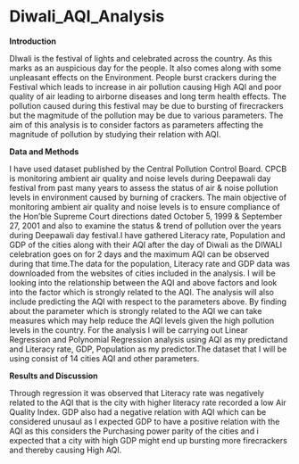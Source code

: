 # Diwali_AQI_Analysis

**Introduction**

DIwali is the festival of lights and celebrated across the country. As this marks as an auspicious day for the people. It also comes along with some unpleasant effects on the Environment. People burst crackers during the Festival which leads to increase in air pollution causing High AQI and poor quality of air leading to airborne diseases and long term health effects. The pollution caused during this festival may be due to bursting of firecrackers but the magmitude of the pollution may be due to various parameters. The aim of this analysis is to consider factors as parameters affecting the magnitude of pollution by studying their relation with AQI.

**Data and Methods**

I have used dataset published by the Central Pollution Control Board.
CPCB is monitoring ambient air quality and noise levels during Deepawali day festival from past many years to assess the status of air & noise pollution levels in environment caused by burning of crackers. The main objective of monitoring ambient air quality and noise levels is to ensure compliance of the Hon’ble Supreme Court directions dated October 5, 1999 & September 27, 2001 and also to examine the status & trend of pollution over the years during Deepawali day festival.I have gathered Literacy rate, Population and GDP of the cities along with their AQI after the day of Diwali as the DIWALI celebration goes on for 2 days and the maximum AQI can be observed during that time.The data for the population, Literacy rate and GDP data was downloaded from the websites of cities included in the analysis. I will be looking into the relationship between the AQI and above factors and look into the factor which is strongly related to the AQI. The analysis will also include predicting the AQI with respect to the parameters above. By finding about the parameter which is strongly related to the AQI we can take measures which may help reduce the AQI levels given the high pollution levels in the country. For the analysis I will be carrying out Linear Regression and Polynomial Regression analysis using AQI as my predictand and Literacy rate, GDP, Population as my predictor.The dataset that I will be using consist of 14 cities AQI and other parameters.


**Results and Discussion**

Through regression it was observed that Literacy rate was negatively related to the AQI that is the city with higher literacy rate recorded a low Air Quality Index. GDP also had a negative relation with AQI which can be considered unusaul as I expected GDP to have a positive relation with the AQI as this considers the Purchasing power parity of the cities and i expected that a city with high GDP might end up bursting more firecrackers and thereby causing High AQI.
